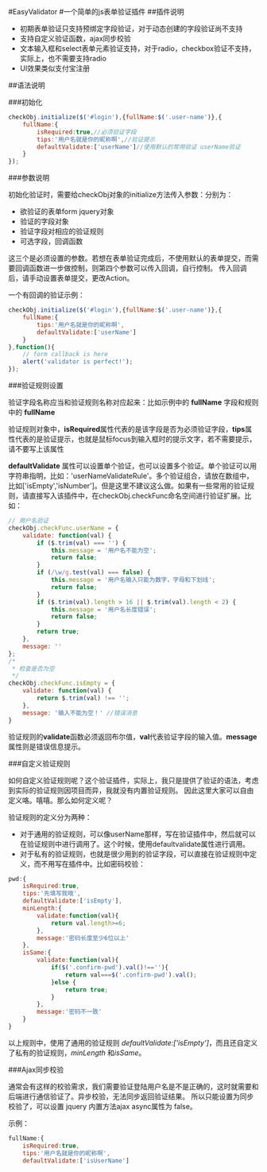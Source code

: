 #EasyValidator
#一个简单的js表单验证插件
##插件说明
* 初期表单验证只支持预绑定字段验证，对于动态创建的字段验证尚不支持
* 支持自定义验证函数，ajax同步校验
* 文本输入框和select表单元素验证支持，对于radio，checkbox验证不支持，实际上，也不需要支持radio
* UI效果类似支付宝注册

##语法说明

###初始化

```javascript
checkObj.initialize($('#login'),{fullName:$('.user-name')},{
    fullName:{
        isRequired:true,//必须验证字段
        tips:'用户名就是你的昵称啊',//验证提示
        defaultValidate:['userName']//使用默认的常用验证 userName验证
    }
});
```
###参数说明

初始化验证时，需要给checkObj对象的initialize方法传入参数：分别为：

* 欲验证的表单form jquery对象
* 验证的字段对象
* 验证字段对相应的验证规则
* 可选字段，回调函数

这三个是必须设置的参数。若想在表单验证完成后，不使用默认的表单提交，而需要回调函数进一步做控制，则第四个参数可以传入回调，自行控制。
传入回调后，请手动设置表单提交，更改Action。

一个有回调的验证示例：

```javascript
checkObj.initialize($('#login'),{fullName:$('.user-name')},{
    fullName:{
        tips:'用户名就是你的昵称啊',
        defaultValidate:['userName']
    }
},function(){
    // form callback is here
    alert('validator is perfect!');
});
```
###验证规则设置

验证字段名称应当和验证规则名称对应起来：比如示例中的 **fullName** 字段和规则中的 **fullName**

验证规则对象中，**isRequired**属性代表的是该字段是否为必须验证字段，**tips**属性代表的是验证提示，也就是鼠标focus到输入框时的提示文字，若不需要提示，请不要写上该属性

**defaultValidate** 属性可以设置单个验证，也可以设置多个验证。单个验证可以用字符串指明，比如：'userNameValidateRule'。多个验证组合，请放在数组中，比如['isEmpty','isNumber']。但是这里不建议这么做。如果有一些常用的验证规则，请直接写入该插件中，在checkObj.checkFunc命名空间进行验证扩展。比如：

```javascript
// 用户名验证
checkObj.checkFunc.userName = {
    validate: function(val) {
        if ($.trim(val) === '') {
            this.message = '用户名不能为空';
            return false;
        }
        if (/\w/g.test(val) === false) {
            this.message = '用户名输入只能为数字，字母和下划线';
            return false;
        }
        if ($.trim(val).length > 16 || $.trim(val).length < 2) {
            this.message = '用户名长度错误';
            return false;
        }
        return true;
    },
    message: ''
};
/*
 * 检查是否为空
 */
checkObj.checkFunc.isEmpty = {
    validate: function(val) {
        return $.trim(val) !== '';
    },
    message: '输入不能为空！' //错误消息
}
```

验证规则的**validate**函数必须返回布尔值，**val**代表验证字段的输入值。**message**属性则是错误信息提示。

###自定义验证规则

如何自定义验证规则呢？这个验证插件，实际上，我只是提供了验证的语法，考虑到实际的验证规则因项目而异，我就没有内置验证规则。
因此这里大家可以自由定义咯。嘻嘻。那么如何定义呢？

验证规则的定义分为两种：
* 对于通用的验证规则，可以像userName那样，写在验证插件中，然后就可以在验证规则中进行调用了。这个时候，使用defaultvalidate属性进行调用。
* 对于私有的验证规则，也就是很少用到的验证字段，可以直接在验证规则中定义，而不用写在插件中。比如密码校验：

```javascript
pwd:{
    isRequired:true,
    tips:'先填写我哦',
    defaultValidate:['isEmpty'],
    minLength:{
        validate:function(val){
            return val.length>=6;
        },
        message:'密码长度至少6位以上'
    },
    isSame:{
        validate:function(val){
            if($('.confirm-pwd').val()!==''){
                return val===$('.confirm-pwd').val();
            }else {
                return true;
            }
        },
        message:'密码不一致'
    }
}
```
以上规则中，使用了通用的验证规则 *defaultValidate:['isEmpty']*，而且还自定义了私有的验证规则，*minLength* 和*isSame*。

###Ajax同步校验

通常会有这样的校验需求，我们需要验证登陆用户名是不是正确的，这时就需要和后端进行通信验证了。异步校验，无法同步返回验证结果。
所以只能设置为同步校验了，可以设置 jquery 内置方法ajax async属性为 false。

示例：

```javascript
fullName:{
    isRequired:true,
    tips:'用户名就是你的昵称啊',
    defaultValidate:['isUserName']
```


